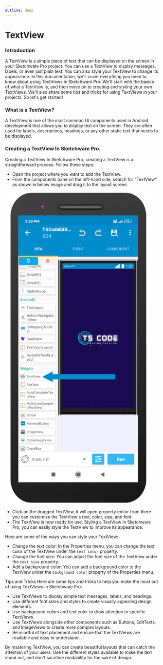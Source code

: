 ```yaml
---
outline: deep
---
```


# TextView

### Introduction
A TextView is a simple piece of text that can be displayed on the screen in your Sketchware Pro project. You can use a TextView to display messages, labels, or even just plain text. You can also style your TextView to change its appearance.
In this documentation, we'll cover everything you need to know about using TextViews in Sketchware Pro. We'll start with the basics of what a TextView is, and then move on to creating and styling your own TextViews. We'll also share some tips and tricks for using TextViews in your projects. So let's get started!

### What is a TextView?
A TextView is one of the most common UI components used in Android development that allows you to display text on the screen. They are often used for labels, descriptions, headings, or any other static text that needs to be displayed.

### Creating a TextView In Sketchware Pro.
Creating a TextView In Sketchware Pro, creating a TextView is a straightforward process. Follow these steps: 
- Open the project where you want to add the TextView.
- From the components pane on the left-hand side, search for "TextView" as shown in below image and drag it to the layout screen.

![TextView](img/TextView.png)

- Click on the dragged TextView, it will open property editor from there you can customize the TextView's text, color, size, and font.
- The TextView is now ready for use. Styling a TextView In Sketchware Pro, you can easily style the TextView to improve its appearance.

Here are some of the ways you can style your TextView:
- Change the text color: In the Properties menu, you can change the text color of the TextView under the `text color` property.
- Change the font size: You can adjust the font size of the TextView under the `text size` property.
- Add a background color: You can add a background color to the TextView under the `background color` property of the Properties menu.

Tips and Tricks Here are some tips and tricks to help you make the most out of using TextViews in Sketchware Pro:
- Use TextViews to display simple text messages, labels, and headings.
- Use different font sizes and styles to create visually appealing design elements.
- Use background colors and text color to draw attention to specific TextViews.
- Use TextViews alongside other components such as Buttons, EditTexts, and ImageViews to create more complex layouts.
- Be mindful of text placement and ensure that the TextViews are readable and easy to understand.

By mastering TextView, you can create beautiful layouts that can catch the attention of your users. Use the different styles available to make the text stand out, and don't sacrifice readability for the sake of design.
